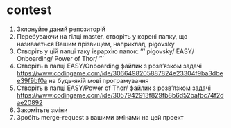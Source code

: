 # contest

1. Зклонуйте даний репозиторій
2. Перебуваючи на гілці master, створіть у корені папку, що називається Вашим прізвищем, наприклад, pigovsky
3. Створіть у цій папці таку ієрархію папок: 
’’’
    pigovsky/
      EASY/
        Onboarding/ 
        Power of Thor/
’’’
4. Створіть в папці EASY/Onboarding файлик з розв’язком задачі https://www.codingame.com/ide/3066498205887824e23304f9ba3dbee39f9bf0a на будь-якій мові програмування
5. Створіть в папці EASY/Power of Thor/ файлик з розв’язком задачі https://www.codingame.com/ide/3057942913f829fb8b6d52bafbc74f2dae20892
6. Закомітьте зміни
7. Зробіть merge-request з вашими змінами на цей проект
